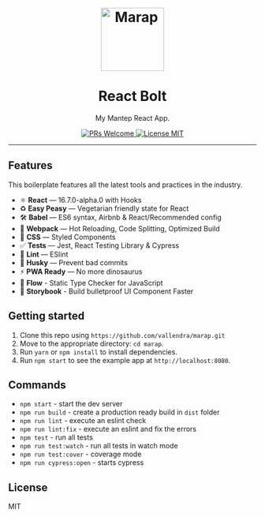 
<h1 align="center">
<br>
  <a href="https://github.com/vallendra/marap"><img src="https://upload.wikimedia.org/wikipedia/commons/thumb/d/d7/Urap.JPG/320px-Urap.JPG" alt="Marap" width=128"></a>
<br>
<br>
React Bolt
</h1>

<p align="center">My Mantep React App.</p>

<p align="center">
  <a href="http://makeapullrequest.com">
    <img src="https://img.shields.io/badge/PRs-welcome-brightgreen.svg?style=flat-square" alt="PRs Welcome">
  </a>
  <a href="https://opensource.org/licenses/MIT">
    <img src="https://img.shields.io/badge/license-MIT-blue.svg?style=flat-square" alt="License MIT">
  </a>
</p>

<hr />

## Features

This boilerplate features all the latest tools and practices in the industry.

- ⚛ **React** — 16.7.0-alpha.0 with Hooks
- ♻ **Easy Peasy** — Vegetarian friendly state for React
- 🛠 **Babel** — ES6 syntax, Airbnb & React/Recommended config
- 🚀 **Webpack**  — Hot Reloading, Code Splitting, Optimized Build
- 💅 **CSS** — Styled Components
- ✅  **Tests** — Jest, React Testing Library & Cypress
- 💖  **Lint** — ESlint
- 🐶  **Husky** — Prevent bad commits
- ⚡  **PWA Ready** — No more dinosaurus
- 🌊 **Flow** - Static Type Checker for JavaScript
- 📖 **Storybook** - Build bulletproof UI Component Faster

## Getting started

1. Clone this repo using `https://github.com/vallendra/marap.git`
2. Move to the appropriate directory: `cd marap`.<br />
3. Run `yarn` or `npm install` to install dependencies.<br />
4. Run `npm start` to see the example app at `http://localhost:8080`.

## Commands

- `npm start` - start the dev server
- `npm run build` - create a production ready build in `dist` folder
- `npm run lint` - execute an eslint check
- `npm run lint:fix` - execute an eslint and fix the errors
- `npm test` - run all tests
- `npm run test:watch` - run all tests in watch mode
- `npm run test:cover` - coverage mode
- `npm run cypress:open` - starts cypress

## License

MIT